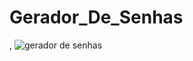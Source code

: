 # Gerador_De_Senhas
,
![gerador de senhas](https://github.com/w4rCode/Gerador_De_Senhas/assets/84465419/5c1bdb90-611e-45e1-985e-2ab6191d4c55)
